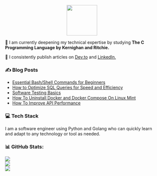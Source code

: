 <div id="header" align="center">
  <img src="https://media.giphy.com/media/M9gbBd9nbDrOTu1Mqx/giphy.gif" width="100"/>
</div>

🌱 I am currently deepening my technical expertise by studying **The C Programming Language by Kernighan and Ritchie.**<be>

📝 I consistently publish articles on [Dev.to](https://dev.to/bikodes) and [LinkedIn.](https://www.linkedin.com/pulse/ledgers-lament-woeful-misfortune-impoverished-biko-steven/)

### :writing_hand: Blog Posts

<!-- BLOG-POST-LIST:START -->
- [Essential Bash/Shell Commands for Beginners](https://dev.to/bikodes/essential-bashshell-commands-for-beginners-9dk)
- [How to Optimize SQL Queries for Speed and Efficiency](https://dev.to/bikodes/how-to-optimize-sql-queries-for-speed-and-efficiency-5hd7)
- [Software Testing Basics](https://dev.to/bikodes/software-testing-basics-11mn)
- [How To Uninstall Docker and Docker Compose On Linux Mint](https://dev.to/bikodes/how-to-uninstall-docker-and-docker-compose-on-linux-mint-24oo)
- [How To Improve API Performance](https://dev.to/bikodes/how-to-improve-api-performance-5440)
<!-- BLOG-POST-LIST:END -->

<!-- ### 🌐 Socials

[![LinkedIn](https://img.shields.io/badge/LinkedIn-%230077B5.svg?logo=linkedin&logoColor=white)](https://linkedin.com/in/www.linkedin.com/in/bikodes) [![Twitter](https://img.shields.io/badge/Twitter-%231DA1F2.svg?logo=Twitter&logoColor=white)](https://twitter.com/https://twitter.com/BiKodes)  -->

### 💻 Tech Stack
I am a software engineer using Python and Golang who can quickly learn and adapt to any technology or tool as needed.

###  📊 GitHub Stats:
![](https://github-readme-stats.vercel.app/api?username=BiKodes&theme=dark&hide_border=false&include_all_commits=false&count_private=false)<br/>
![](https://github-readme-streak-stats.herokuapp.com/?user=BiKodes&theme=dark&hide_border=false)<br/>
![](https://github-readme-stats.vercel.app/api/top-langs/?username=BiKodes&theme=dark&hide_border=false&include_all_commits=false&count_private=false&layout=compact)

<!-- ### 🔝 Top Contributed Repo
![](https://github-contributor-stats.vercel.app/api?username=BiKodes&limit=5&theme=dark&combine_all_yearly_contributions=true) -->
